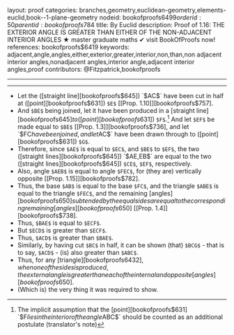layout: proof
categories: branches,geometry,euclidean-geometry,elements-euclid,book--1-plane-geometry
nodeid: bookofproofs$6499
orderid: 50
parentid: bookofproofs$784
title: By Euclid
description:  Proof of 1.16: THE EXTERIOR ANGLE IS GREATER THAN EITHER OF THE NON-ADJACENT INTERIOR ANGLES &#9733; master graduate maths &#10004; visit BookOfProofs now!
references: bookofproofs$6419
keywords: adjacent,angle,angles,either,exterior,greater,interior,non,than,non adjacent interior angles,nonadjacent angles,interior angle,adjacent interior angles,proof
contributors: @Fitzpatrick,bookofproofs

---


---



* Let the ([straight line][bookofproofs$645]) `$AC$` have been cut in half at ([point][bookofproofs$631]) `$E$` [[Prop. 1.10]][bookofproofs$757].
* And `$BE$` being joined, let it have been produced in a [straight line][bookofproofs$645] to ([point][bookofproofs$631]) `$F$`.[^1] And let `$EF$` be made equal to `$BE$` [[Prop. 1.3]][bookofproofs$736], and let `$FC$` have been joined, and let `$AC$` have been drawn through to ([point][bookofproofs$631]) `$G$`.
* Therefore, since `$AE$` is equal to `$EC$`, and `$BE$` to `$EF$`, the two ([straight lines][bookofproofs$645]) `$AE$`, `$EB$` are equal to the two ([straight lines][bookofproofs$645]) `$CE$`, `$EF$`, respectively.
* Also, angle `$AEB$` is equal to angle `$FEC$`, for (they are) vertically opposite [[Prop. 1.15]][bookofproofs$782].
* Thus, the base `$AB$` is equal to the base `$FC$`, and the triangle `$ABE$` is equal to the triangle `$FEC$`, and the remaining [angles][bookofproofs$650] subtended by the equal sides are equal to the corresponding remaining [angles][bookofproofs$650] [[Prop. 1.4]][bookofproofs$738].
* Thus, `$BAE$` is equal to `$ECF$`.
* But `$ECD$` is greater than `$ECF$`.
* Thus, `$ACD$` is greater than `$BAE$`.
* Similarly, by having cut `$BC$` in half, it can be shown (that) `$BCG$` - that is to say, `$ACD$` - (is) also greater than `$ABC$`.
* Thus, for any [triangle][bookofproofs$6432], when one of the sides is produced, the external angle is greater than each of the internal and opposite [angles][bookofproofs$650].
* (Which is) the very thing it was required to show.

[^1]: The implicit assumption that the [point][bookofproofs$631] `$F$` lies in the interior of the angle `$ABC$` should be counted as an additional postulate (translator's note)
